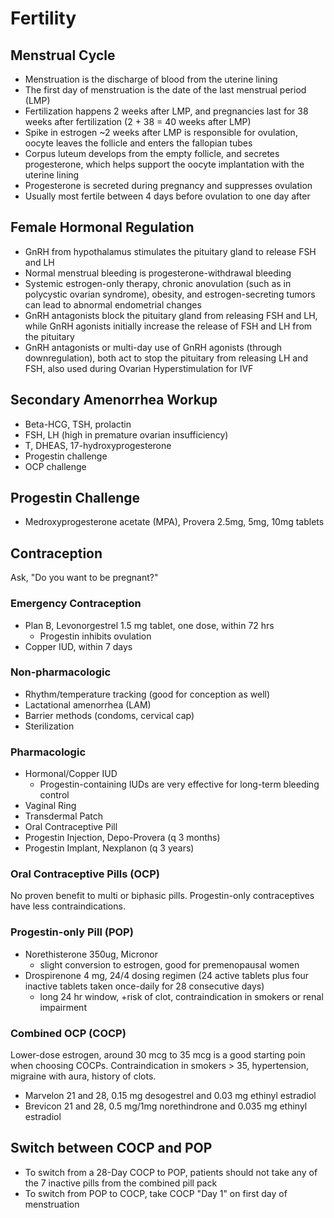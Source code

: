 # Fertility

## Menstrual Cycle
- Menstruation is the discharge of blood from the uterine lining
- The first day of menstruation is the date of the last menstrual period (LMP)
- Fertilization happens 2 weeks after LMP, and pregnancies last for 38 weeks after fertilization (2 + 38 = 40 weeks after LMP)
- Spike in estrogen ~2 weeks after LMP is responsible for ovulation, oocyte leaves the follicle and enters the fallopian tubes
- Corpus luteum develops from the empty follicle, and secretes progesterone, which helps support the oocyte implantation with the uterine lining
- Progesterone is secreted during pregnancy and suppresses ovulation
- Usually most fertile between 4 days before ovulation to one day after

## Female Hormonal Regulation
- GnRH from hypothalamus stimulates the pituitary gland to release FSH and LH
- Normal menstrual bleeding is progesterone-withdrawal bleeding
- Systemic estrogen-only therapy, chronic anovulation (such as in polycystic ovarian syndrome), obesity, and estrogen-secreting tumors can lead to abnormal endometrial changes
- GnRH antagonists block the pituitary gland from releasing FSH and LH, while GnRH agonists initially increase the release of FSH and LH from the pituitary
- GnRH antagonists or multi-day use of GnRH agonists (through downregulation), both act to stop the pituitary from releasing LH and FSH, also used during Ovarian Hyperstimulation for IVF

## Secondary Amenorrhea Workup
- Beta-HCG, TSH, prolactin
- FSH, LH (high in premature ovarian insufficiency)
- T, DHEAS, 17-hydroxyprogesterone
- Progestin challenge
- OCP challenge

## Progestin Challenge
- Medroxyprogesterone acetate (MPA), Provera 2.5mg, 5mg, 10mg tablets

## Contraception
Ask, "Do you want to be pregnant?"

### Emergency Contraception
- Plan B, Levonorgestrel 1.5 mg tablet, one dose, within 72 hrs
  - Progestin inhibits ovulation
- Copper IUD, within 7 days

### Non-pharmacologic
- Rhythm/temperature tracking (good for conception as well)
- Lactational amenorrhea (LAM)
- Barrier methods (condoms, cervical cap)
- Sterilization

### Pharmacologic
- Hormonal/Copper IUD
  - Progestin-containing IUDs are very effective for long-term bleeding control
- Vaginal Ring
- Transdermal Patch
- Oral Contraceptive Pill
- Progestin Injection, Depo-Provera (q 3 months)
- Progestin Implant, Nexplanon (q 3 years)

### Oral Contraceptive Pills (OCP)
No proven benefit to multi or biphasic pills. Progestin-only contraceptives have less contraindications.

### Progestin-only Pill (POP)
- Norethisterone 350ug, Micronor 
  - slight conversion to estrogen, good for premenopausal women
- Drospirenone 4 mg, 24/4 dosing regimen (24 active tablets plus four inactive tablets taken once-daily for 28 consecutive days)
  - long 24 hr window, +risk of clot, contraindication in smokers or renal impairment

### Combined OCP (COCP)
Lower-dose estrogen, around 30 mcg to 35 mcg is a good starting poin when choosing COCPs. Contraindication in smokers > 35, hypertension, migraine with aura, history of clots.
- Marvelon 21 and 28, 0.15 mg desogestrel and 0.03 mg ethinyl estradiol 
- Brevicon 21 and 28, 0.5 mg/1mg norethindrone and 0.035 mg ethinyl estradiol 

## Switch between COCP and POP
- To switch from a 28-Day COCP to POP, patients should not take any of the 7 inactive pills from the combined pill pack
- To switch from POP to COCP, take COCP "Day 1" on first day of menstruation
